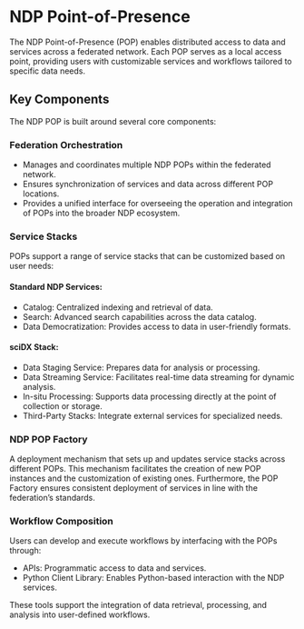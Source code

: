 # NDP Point-of-Presence

The NDP Point-of-Presence (POP) enables distributed access to data and services across a federated network. Each POP serves as a local access point, providing users with customizable services and workflows tailored to specific data needs.

## Key Components

The NDP POP is built around several core components: 

### Federation Orchestration

- Manages and coordinates multiple NDP POPs within the federated network.
- Ensures synchronization of services and data across different POP locations.
- Provides a unified interface for overseeing the operation and integration of POPs into the broader NDP ecosystem.

### Service Stacks

POPs support a range of service stacks that can be customized based on user needs:

#### Standard NDP Services:

- Catalog: Centralized indexing and retrieval of data.
- Search: Advanced search capabilities across the data catalog.
- Data Democratization: Provides access to data in user-friendly formats.

#### sciDX Stack:
- Data Staging Service: Prepares data for analysis or processing.
- Data Streaming Service: Facilitates real-time data streaming for dynamic analysis.
- In-situ Processing: Supports data processing directly at the point of collection or storage.
- Third-Party Stacks: Integrate external services for specialized needs.

### NDP POP Factory

A deployment mechanism that sets up and updates service stacks across different POPs. This mechanism facilitates the creation of new POP instances and the customization of existing ones. Furthermore, the POP Factory ensures consistent deployment of services in line with the federation’s standards.

### Workflow Composition

Users can develop and execute workflows by interfacing with the POPs through:

- APIs: Programmatic access to data and services.
- Python Client Library: Enables Python-based interaction with the NDP services.

These tools support the integration of data retrieval, processing, and analysis into user-defined workflows.